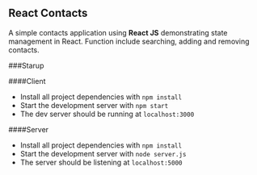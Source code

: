 ## React Contacts
A simple contacts application using **React JS** demonstrating state management in React. Function include searching, adding and removing contacts.

###Starup

####Client
* Install all project dependencies with `npm install`
* Start the development server with `npm start`
* The dev server should be running at `localhost:3000`

####Server
* Install all project dependencies with `npm install`
* Start the development server with `node server.js`
* The server should be listening at `localhost:5000`
